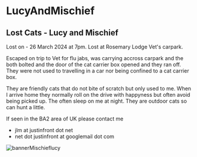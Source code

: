 # LucyAndMischief
## Lost Cats - Lucy and Mischief
Lost on - 26 March 2024 at 7pm.
Lost at Rosemary Lodge Vet's carpark.

Escaped on trip to Vet for flu jabs, was carrying accross carpark and the both bolted and the door of the cat carrier box opened and they ran off.
They were not used to travelling in a car nor being confined to a cat carrier box.

They are friendly cats that do not bite of scratch but only used to me. When I arrive home they normally roll on the drive with happyness but often avoid being picked up. The often sleep on me at night. They are outdoor cats so can hunt a little.

If seen in the BA2 area of UK please contact me 
- jlm at justinfront dot net   
- net dot justinfront at googlemail dot com

![bannerMischieflucy](https://github.com/nanjizal/LucyAndMischief/assets/20134338/b6e558c1-af8b-41d6-81df-e457a886983a)

